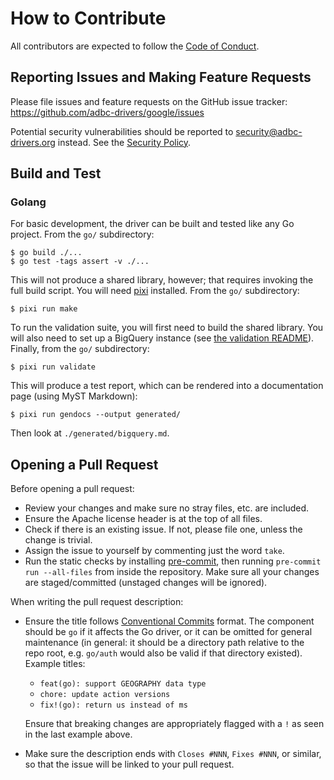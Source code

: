 <!--
  Copyright (c) 2025 ADBC Drivers Contributors

  Licensed under the Apache License, Version 2.0 (the "License");
  you may not use this file except in compliance with the License.
  You may obtain a copy of the License at

          http://www.apache.org/licenses/LICENSE-2.0

  Unless required by applicable law or agreed to in writing, software
  distributed under the License is distributed on an "AS IS" BASIS,
  WITHOUT WARRANTIES OR CONDITIONS OF ANY KIND, either express or implied.
  See the License for the specific language governing permissions and
  limitations under the License.
-->

# How to Contribute

All contributors are expected to follow the [Code of
Conduct](https://github.com/adbc-drivers/bigquery?tab=coc-ov-file#readme).

## Reporting Issues and Making Feature Requests

Please file issues and feature requests on the GitHub issue tracker:
https://github.com/adbc-drivers/google/issues

Potential security vulnerabilities should be reported to
[security@adbc-drivers.org](mailto:security@adbc-drivers.org) instead.  See
the [Security
Policy](https://github.com/adbc-drivers/bigquery?tab=security-ov-file#readme).

## Build and Test

### Golang

For basic development, the driver can be built and tested like any Go project.
From the `go/` subdirectory:

```shell
$ go build ./...
$ go test -tags assert -v ./...
```

This will not produce a shared library, however; that requires invoking the
full build script.  You will need [pixi](https://pixi.sh/) installed.  From
the `go/` subdirectory:

```shell
$ pixi run make
```

To run the validation suite, you will first need to build the shared library.
You will also need to set up a BigQuery instance (see [the validation
README](./go/validation/README.md)).  Finally, from the `go/` subdirectory:

```shell
$ pixi run validate
```

This will produce a test report, which can be rendered into a documentation
page (using MyST Markdown):

```shell
$ pixi run gendocs --output generated/
```

Then look at `./generated/bigquery.md`.

## Opening a Pull Request

Before opening a pull request:

- Review your changes and make sure no stray files, etc. are included.
- Ensure the Apache license header is at the top of all files.
- Check if there is an existing issue.  If not, please file one, unless the
  change is trivial.
- Assign the issue to yourself by commenting just the word `take`.
- Run the static checks by installing [pre-commit](https://pre-commit.com/),
  then running `pre-commit run --all-files` from inside the repository.  Make
  sure all your changes are staged/committed (unstaged changes will be
  ignored).

When writing the pull request description:

- Ensure the title follows [Conventional
  Commits](https://www.conventionalcommits.org/en/v1.0.0/) format.  The
  component should be `go` if it affects the Go driver, or it can be omitted
  for general maintenance (in general: it should be a directory path relative
  to the repo root, e.g. `go/auth` would also be valid if that directory
  existed).  Example titles:

  - `feat(go): support GEOGRAPHY data type`
  - `chore: update action versions`
  - `fix!(go): return us instead of ms`

  Ensure that breaking changes are appropriately flagged with a `!` as seen
  in the last example above.
- Make sure the description ends with `Closes #NNN`, `Fixes #NNN`, or
  similar, so that the issue will be linked to your pull request.
